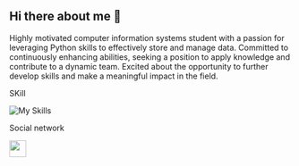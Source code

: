 ## Hi there about me 👋
Highly motivated computer information systems student with a passion for leveraging Python skills to effectively store and manage data. Committed to continuously enhancing abilities, seeking a position to apply knowledge and contribute to a dynamic team. Excited about the opportunity to further develop skills and make a meaningful impact in the field.

SKill

![My Skills](https://skillicons.dev/icons?i=py,vscode	)

Social network

<a href = "https://www.linkedin.com/in/huzefah-pervez-98100a1b0/" /> <img src = "https://github.com/user-attachments/assets/c57430e8-776b-4dda-936d-6d388149e8f1" height="30"  />
